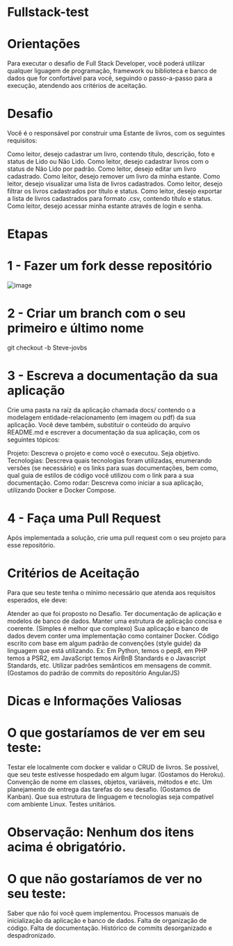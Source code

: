 # Fullstack-test

# Orientações

Para executar o desafio de Full Stack Developer, você poderá utilizar qualquer liguagem de programação, framework ou biblioteca e banco de dados que for confortável para você, seguindo o passo-a-passo para a execução, atendendo aos critérios de aceitação.

# Desafio

Você é o responsável por construir uma Estante de livros, com os seguintes requisitos:

Como leitor, desejo cadastrar um livro, contendo título, descrição, foto e status de Lido ou Não Lido.
Como leitor, desejo cadastrar livros com o status de Não Lido por padrão.
Como leitor, desejo editar um livro cadastrado.
Como leitor, desejo remover um livro da minha estante.
Como leitor, desejo visualizar uma lista de livros cadastrados.
Como leitor, desejo filtrar os livros cadastrados por título e status.
Como leitor, desejo exportar a lista de livros cadastrados para formato .csv, contendo título e status.
Como leitor, desejo acessar minha estante através de login e senha.
# Etapas
# 1 - Fazer um fork desse repositório
![image](https://user-images.githubusercontent.com/80771610/117659550-13b1c800-b16a-11eb-8688-282fd10fd041.png)

# 2 - Criar um branch com o seu primeiro e último nome
git checkout -b Steve-jovbs

# 3 - Escreva a documentação da sua aplicação

Crie uma pasta na raíz da aplicação chamada docs/ contendo o a modelagem entidade-relacionamento (em imagem ou pdf) da sua aplicação. Você deve também, substituir o conteúdo do arquivo README.md e escrever a documentação da sua aplicação, com os seguintes tópicos:

Projeto: Descreva o projeto e como você o executou. Seja objetivo.
Tecnologias: Descreva quais tecnologias foram utilizadas, enumerando versões (se necessário) e os links para suas documentações, bem como, qual guia de estilos de código você utilizou com o link para a sua documentação.
Como rodar: Descreva como iniciar a sua aplicação, utilizando Docker e Docker Compose.

# 4 - Faça uma Pull Request

Após implementada a solução, crie uma pull request com o seu projeto para esse repositório.

# Critérios de Aceitação
Para que seu teste tenha o mínimo necessário que atenda aos requisitos esperados, ele deve:

Atender ao que foi proposto no Desafio.
Ter documentação de aplicação e modelos de banco de dados.
Manter uma estrutura de aplicação concisa e coerente. (Simples é melhor que complexo)
Sua aplicação e banco de dados devem conter uma implementação como container Docker.
Código escrito com base em algum padrão de convenções (style guide) da linguagem que está utilizando. Ex: Em Python, temos o pep8, em PHP temos a PSR2, em JavaScript temos AirBnB Standards e o Javascript Standards, etc.
Utilizar padrões semânticos em mensagens de commit. (Gostamos do padrão de commits do repositório AngularJS)
# Dicas e Informações Valiosas
# O que gostaríamos de ver em seu teste:
Testar ele localmente com docker e validar o CRUD de livros.
Se possível, que seu teste estivesse hospedado em algum lugar. (Gostamos do Heroku).
Convenção de nome em classes, objetos, variáveis, métodos e etc.
Um planejamento de entrega das tarefas do seu desafio. (Gostamos de Kanban).
Que sua estrutura de linguagem e tecnologias seja compatível com ambiente Linux.
Testes unitários.
# Observação: Nenhum dos itens acima é obrigatório.

# O que não gostaríamos de ver no seu teste:
Saber que não foi você quem implementou.
Processos manuais de inicialização da aplicação e banco de dados.
Falta de organização de código.
Falta de documentação.
Histórico de commits desorganizado e despadronizado.

